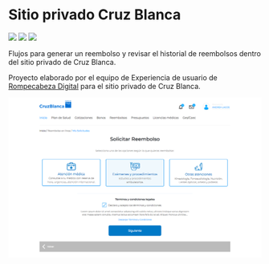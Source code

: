 # Sitio privado Cruz Blanca
<img src='https://img.shields.io/badge/jQuery%20-3.3.1-yellow.svg'>
<img src='https://img.shields.io/badge/jQuery%20UI-1.12-orange.svg'>
<img src='https://img.shields.io/badge/Bootstrap-4.1.1-blue.svg'>

Flujos para generar un reembolso y revisar el historial de reembolsos dentro del sitio privado de Cruz Blanca.

Proyecto elaborado por el equipo de Experiencia de usuario de <a href="http://www.rompecabeza.cl" target="_blank">Rompecabeza Digital</a> para el sitio privado de Cruz Blanca.

![cruzblanca-inicio](assets/imgs/cb1.png)
